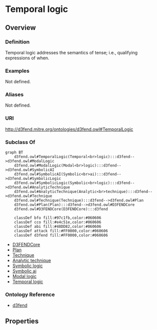 # Temporal logic

## Overview

### Definition
Temporal logic addresses the semantics of tense; i.e., qualifying expressions of when.

### Examples
Not defined.

### Aliases
Not defined.

### URI
http://d3fend.mitre.org/ontologies/d3fend.owl#TemporalLogic

### Subclass Of
```mermaid
graph BT
    d3fend.owl#TemporalLogic(Temporal<br>logic):::d3fend-->d3fend.owl#ModalLogic
    d3fend.owl#ModalLogic(Modal<br>logic):::d3fend-->d3fend.owl#SymbolicAI
    d3fend.owl#SymbolicAI(Symbolic<br>ai):::d3fend-->d3fend.owl#SymbolicLogic
    d3fend.owl#SymbolicLogic(Symbolic<br>logic):::d3fend-->d3fend.owl#AnalyticTechnique
    d3fend.owl#AnalyticTechnique(Analytic<br>technique):::d3fend-->d3fend.owl#Technique
    d3fend.owl#Technique(Technique):::d3fend-->d3fend.owl#Plan
    d3fend.owl#Plan(Plan):::d3fend-->d3fend.owl#D3FENDCore
    d3fend.owl#D3FENDCore(D3FENDCore):::d3fend
    
    classDef bfo fill:#97c1fb,color:#060606
    classDef cco fill:#e4c51e,color:#060606
    classDef abi fill:#48DD82,color:#060606
    classDef attack fill:#FF0000,color:#060606
    classDef d3fend fill:#FF0000,color:#060606
```

- [D3FENDCore](/docs/ontology/reference/model/D3FENDCore/D3FENDCore.md)
- [Plan](/docs/ontology/reference/model/D3FENDCore/Plan/Plan.md)
- [Technique](/docs/ontology/reference/model/D3FENDCore/Plan/Technique/Technique.md)
- [Analytic technique](/docs/ontology/reference/model/D3FENDCore/Plan/Technique/Analytic%20technique/Analytic%20technique.md)
- [Symbolic logic](/docs/ontology/reference/model/D3FENDCore/Plan/Technique/Analytic%20technique/Symbolic%20logic/Symbolic%20logic.md)
- [Symbolic ai](/docs/ontology/reference/model/D3FENDCore/Plan/Technique/Analytic%20technique/Symbolic%20logic/Symbolic%20ai/Symbolic%20ai.md)
- [Modal logic](/docs/ontology/reference/model/D3FENDCore/Plan/Technique/Analytic%20technique/Symbolic%20logic/Symbolic%20ai/Modal%20logic/Modal%20logic.md)
- [Temporal logic](/docs/ontology/reference/model/D3FENDCore/Plan/Technique/Analytic%20technique/Symbolic%20logic/Symbolic%20ai/Modal%20logic/Temporal%20logic/Temporal%20logic.md)


### Ontology Reference
- [d3fend](http://d3fend.mitre.org/ontologies/d3fend.owl#)

## Properties
